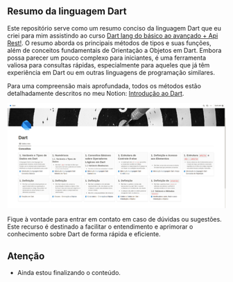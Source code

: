 ## Resumo da linguagem Dart

Este repositório serve como um resumo conciso da linguagem Dart que eu criei para mim assistindo ao curso [Dart lang do básico ao avançado + Api Rest!](https://www.udemy.com/course/dart-lang-basico-avancado-api-rest). O resumo aborda os principais métodos de tipos e suas funções, além de conceitos fundamentais de Orientação a Objetos em Dart. Embora possa parecer um pouco complexo para iniciantes, é uma ferramenta valiosa para consultas rápidas, especialmente para aqueles que já têm experiência em Dart ou em outras linguagens de programação similares.

Para uma compreensão mais aprofundada, todos os métodos estão detalhadamente descritos no meu Notion: [Introdução ao Dart](https://odd-apricot-372.notion.site/Dart-5ec53ad880244f569c1a2b43c8ddaca2?pvs=4).

![alt text](image.png)

Fique à vontade para entrar em contato em caso de dúvidas ou sugestões. Este recurso é destinado a facilitar o entendimento e aprimorar o conhecimento sobre Dart de forma rápida e eficiente.

## Atenção

- Ainda estou finalizando o conteúdo.
